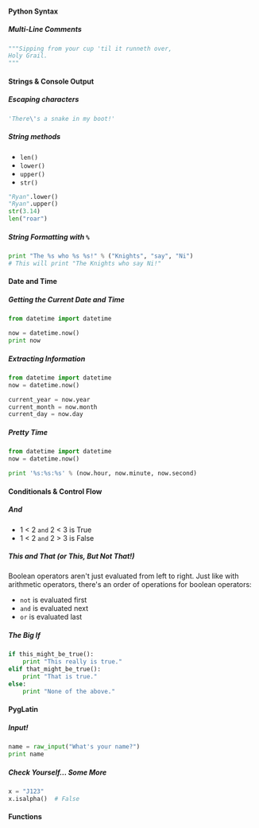 #### Python Syntax

##### Multi-Line Comments
``` python
"""Sipping from your cup 'til it runneth over,
Holy Grail.
"""
```
#### Strings & Console Output

##### Escaping characters
``` python
'There\'s a snake in my boot!'
```
##### String methods
 - `len()`
 - `lower()`
 - `upper()`
 - `str()`

```python
"Ryan".lower()
"Ryan".upper()
str(3.14)
len("roar")
```
##### String Formatting with `%`
``` python
print "The %s who %s %s!" % ("Knights", "say", "Ni")
# This will print "The Knights who say Ni!"
```
#### Date and Time

##### Getting the Current Date and Time

``` python
from datetime import datetime

now = datetime.now()
print now
```
##### Extracting Information

``` python
from datetime import datetime
now = datetime.now()

current_year = now.year
current_month = now.month
current_day = now.day
```

##### Pretty Time

``` python
from datetime import datetime
now = datetime.now()

print '%s:%s:%s' % (now.hour, now.minute, now.second)
```
#### Conditionals & Control Flow

##### And
 - 1 < 2 `and` 2 < 3 is True
 - 1 < 2 `and` 2 > 3 is False

##### This and That (or This, But Not That!)
Boolean operators aren't just evaluated from left to right. Just like with arithmetic operators, there's an order of operations for boolean operators:
 - `not` is evaluated first
 - `and` is evaluated next
 - `or` is evaluated last

##### The Big If
``` python
if this_might_be_true():
    print "This really is true."
elif that_might_be_true():
    print "That is true."
else:
    print "None of the above."
```

#### PygLatin

##### Input!
``` python
name = raw_input("What's your name?")
print name
```

##### Check Yourself... Some More
``` python
x = "J123"
x.isalpha()  # False
```

#### Functions
